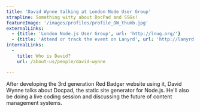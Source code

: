 ```yaml
---
title: 'David Wynne talking at London Node User Group'
strapline: Something witty about DocPad and SSGs!
featureImage: '/images/profiles/profile_DW_thumb.jpg'
externalLinks:
  - {title: 'London Node.js User Group', url: 'http://lnug.org/'}
  - {title: 'Attend or track the event on Lanyrd', url: 'http://lanyrd.com/2013/lnug-october'}
internalLinks:
  -
    title: Who is David?
    url: /about-us/people/david-wynne

---
```


After developing the 3rd generation Red Badger website using it, David Wynne talks about Docpad, the static site generator for Node.js. He'll also be doing a live coding session and discussing the future of content management systems.
